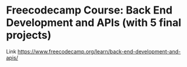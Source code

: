 # Freecodecamp Course: Back End Development and APIs (with 5 final projects)

Link https://www.freecodecamp.org/learn/back-end-development-and-apis/
